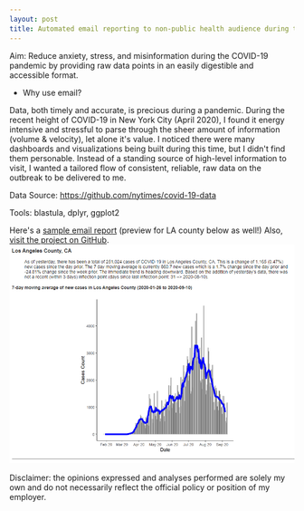 ```yaml
---
layout: post
title: Automated email reporting to non-public health audience during the COVID-19 Pandemic
---
```


Aim: Reduce anxiety, stress, and misinformation during the COVID-19 pandemic by providing raw data points in an easily digestible and accessible format.       

- Why use email?

Data, both timely and accurate, is precious during a pandemic. During the recent height of COVID-19 in New York City (April 2020), I found it energy intensive and stressful to parse through the sheer amount of information (volume & velocity), let alone it's value. I noticed there were many dashboards and visualizations being built during this time, but I didn't find them personable. Instead of a standing source of high-level information to visit, I wanted a tailored flow of consistent, reliable, raw data on the outbreak to be delivered to me.   

Data Source: https://github.com/nytimes/covid-19-data

Tools: blastula, dplyr, ggplot2

Here's a [sample email report](https://jensennhu.github.io/covid19_email_report) (preview for LA county below as well!)
Also, [visit the project on GitHub](https://github.com/jensennhu/covid19_email_report).  
![covid_email](/images/covid_email.PNG)  

Disclaimer: the opinions expressed and analyses performed are solely my own and do not necessarily reflect the official policy or position of my employer.
